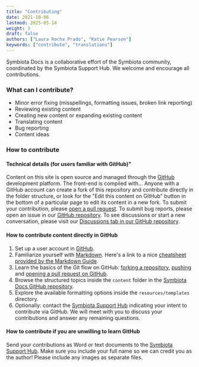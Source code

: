 ```yaml
---
title: "Contributing"
date: 2021-10-06
lastmod: 2025-05-14
weight: 3
draft: false
authors: ["Laura Rocha Prado", "Katie Pearson"]
keywords: ["contribute", "translations"]
---
```


Symbiota Docs is a collaborative effort of the Symbiota community, coordinated by the Symbiota Support Hub. We welcome and encourage all contributions.

### What can I contribute?

- Minor error fixing (misspellings, formatting issues, broken link reporting)
- Reviewing existing content
- Creating new content or expanding existing content
- Translating content
- Bug reporting
- Content ideas

### How to contribute

#### Technical details (for users familiar with GitHub)"

Content on this site is open source and managed through the [GitHub](https://github.com/) development platform. The front-end is compiled with... Anyone with a GitHub account can create a fork of this repository and contribute directly in the folder structure, or look for the "Edit this content on GitHub" button in the bottom of a particular page to edit its content in a new fork. To submit your contribution, please [open a pull request](https://docs.github.com/en/pull-requests/collaborating-with-pull-requests/proposing-changes-to-your-work-with-pull-requests/creating-a-pull-request). To submit bug reports, please open an issue in our [GitHub repository](https://github.com/Symbiota/Symbiota-Documentation/). To see discussions or start a new conversation, please visit our [Discussions tab in our GitHub repository](https://github.com/BioKIC/symbiota-docs/discussions).

#### How to contribute content directly in GitHub

1. Set up a user account in [GitHub](https://github.com/signup?ref_cta=Sign+up&ref_loc=header+logged+out&ref_page=%2F&source=header-home).
2. Familiarize yourself with [Markdown](https://en.wikipedia.org/wiki/Markdown). Here's a link to a nice [cheatsheet provided by the Markdown Guide](https://www.markdownguide.org/cheat-sheet/).
3. Learn the basics of the Git flow on GitHub: [forking a repository](https://docs.github.com/en/get-started/quickstart/fork-a-repo), [pushing](https://docs.github.com/en/get-started/using-git/pushing-commits-to-a-remote-repository) and [opening a pull request on GitHub]((https://docs.github.com/en/pull-requests/collaborating-with-pull-requests/proposing-changes-to-your-work-with-pull-requests/creating-a-pull-request)).
4. Browse the structured topics inside the `content` folder in the [Symbiota Docs GitHub repository](https://github.com/BioKIC/symbiota-docs).
5. Explore the available formatting options inside the `resources/templates` directory.
6. Optionally: contact the [Symbiota Support Hub](mailto:help@symbiota.org) indicating your intent to contribute via GitHub. We will meet with you to discuss your contributions and answer any remaining questions.

#### How to contribute if you are unwilling to learn GitHub

Send your contributions as Word or text documents to the [Symbiota Support Hub](mailto:help@symbiota.org). Make sure you include your full name so we can credit you as the author! Please include any images as separate files.



